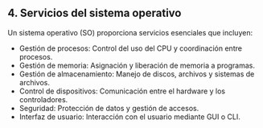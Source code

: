 ## 4. Servicios del sistema operativo
Un sistema operativo (SO) proporciona servicios esenciales que incluyen:

- Gestión de procesos: Control del uso del CPU y coordinación entre procesos.
- Gestión de memoria: Asignación y liberación de memoria a programas.
- Gestión de almacenamiento: Manejo de discos, archivos y sistemas de archivos.
- Control de dispositivos: Comunicación entre el hardware y los controladores.
- Seguridad: Protección de datos y gestión de accesos.
- Interfaz de usuario: Interacción con el usuario mediante GUI o CLI.